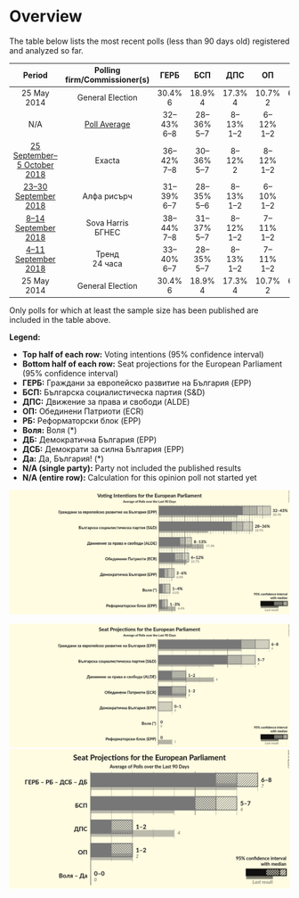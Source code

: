 # Overview

The table below lists the most recent polls (less than 90 days old) registered and analyzed so far.

| Period     | Polling firm/Commissioner(s) | ГЕРБ | БСП | ДПС | ОП | РБ | Воля | ДБ | ДСБ | Да |
|:----------:|:----------------------------:|:--:|:--:|:--:|:--:|:--:|:--:|:--:|:--:|:--:|
| 25 May 2014 | General Election | 30.4% <br> 6 | 18.9% <br> 4 | 17.3% <br> 4 | 10.7% <br> 2 | 6.4% <br> 1 | 0.0% <br> 0 | 0.0% <br> 0 | 0.0% <br> 0 | 0.0% <br> 0 |
| N/A | [Poll Average](average.html) | 32–43% <br> 6–8 | 28–36% <br> 5–7 | 8–13% <br> 1–2 | 6–12% <br> 1–2 | 1–3% <br> 0 | 1–4% <br> 0 | 2–6% <br> 0–1 | N/A <br> N/A | N/A <br> N/A |
| [25 September–5 October 2018](2018-10-05-Exacta.html) | Exacta | 36–42% <br> 7–8 | 30–36% <br> 5–7 | 8–12% <br> 2 | 8–12% <br> 1–2 | 1–3% <br> 0 | 1–3% <br> 0 | 2–4% <br> 0 | N/A <br> N/A | N/A <br> N/A |
| [23–30 September 2018](2018-09-30-Алфарисърч.html) | Алфа рисърч | 31–39% <br> 6–7 | 28–35% <br> 5–6 | 8–13% <br> 1–2 | 6–10% <br> 1–2 | N/A <br> N/A | 2–5% <br> 0 | 3–7% <br> 0–1 | N/A <br> N/A | N/A <br> N/A |
| [8–14 September 2018](2018-09-14-SovaHarris.html) | Sova Harris <br> БГНЕС | 38–44% <br> 7–8 | 31–37% <br> 5–7 | 8–12% <br> 1–2 | 7–11% <br> 1–2 | N/A <br> N/A | 1–3% <br> 0 | 2–4% <br> 0 | N/A <br> N/A | N/A <br> N/A |
| [4–11 September 2018](2018-09-11-Тренд.html) | Тренд <br> 24 часа | 33–40% <br> 6–7 | 28–35% <br> 5–7 | 8–13% <br> 1–2 | 7–11% <br> 1–2 | 1–3% <br> 0 | 1–4% <br> 0 | 2–5% <br> 0–1 | N/A <br> N/A | N/A <br> N/A |
| 25 May 2014 | General Election | 30.4% <br> 6 | 18.9% <br> 4 | 17.3% <br> 4 | 10.7% <br> 2 | 6.4% <br> 1 | 0.0% <br> 0 | 0.0% <br> 0 | 0.0% <br> 0 | 0.0% <br> 0 |

Only polls for which at least the sample size has been published are included in the table above.

**Legend:**
+ **Top half of each row:** Voting intentions (95% confidence interval)
+ **Bottom half of each row:** Seat projections for the European Parliament (95% confidence interval)
+ **ГЕРБ:** Граждани за европейско развитие на България (EPP)
+ **БСП:** Българска социалистическа партия (S&D)
+ **ДПС:** Движение за права и свободи (ALDE)
+ **ОП:** Обединени Патриоти (ECR)
+ **РБ:** Реформаторски блок (EPP)
+ **Воля:** Воля (*)
+ **ДБ:** Демократична България (EPP)
+ **ДСБ:** Демократи за силна България (EPP)
+ **Да:** Да, България! (*)
+ **N/A (single party):** Party not included the published results
+ **N/A (entire row):** Calculation for this opinion poll not started yet


![Graph with voting intentions not yet produced](average.png "Voting Intentions")

![Graph with seats not yet produced](average-seats.png "Seats")
![Graph with coalitions seats not yet produced](average-coalitions-seats.png "Coalitions Seats")
